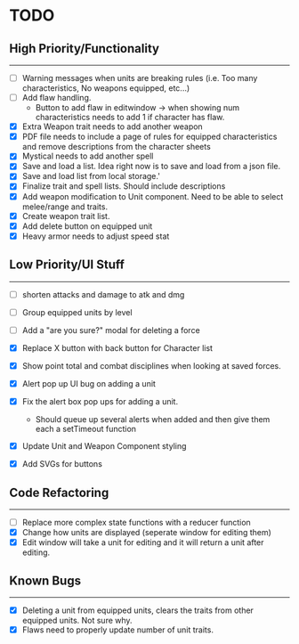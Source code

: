 # TODO

## High Priority/Functionality
___

- [ ] Warning messages when units are breaking rules (i.e. Too many characteristics, No weapons equipped, etc...)
- [ ] Add flaw handling.
    - Button to add flaw in editwindow -> when showing num characteristics needs to add 1 if character has flaw. 
- [x] Extra Weapon trait needs to add another weapon
- [x] PDF file needs to include a page of rules for equipped characteristics and remove descriptions from the character sheets
- [x] Mystical needs to add another spell
- [x] Save and load a list. Idea right now is to save and load from a json file.
- [x] Save and load list from local storage.'
- [x] Finalize trait and spell lists. Should include descriptions
- [x] Add weapon modification to Unit component. Need to be able to select melee/range and traits.
- [x] Create weapon trait list.
- [x] Add delete button on equipped unit
- [x] Heavy armor needs to adjust speed stat 

## Low Priority/UI Stuff
___
- [ ] shorten attacks and damage to atk and dmg
- [ ] Group equipped units by level
- [ ] Add a "are you sure?" modal for deleting a force
- [x] Replace X button with back button for Character list
- [x] Show point total and combat disciplines when looking at saved forces.
- [x] Alert pop up UI bug on adding a unit
- [x] Fix the alert box pop ups for adding a unit. 
    - Should queue up several alerts when added and then give them each a setTimeout function
- [x] Update Unit and Weapon Component styling
- [x] Add SVGs for buttons


## Code Refactoring
___

- [ ] Replace more complex state functions with a reducer function
- [x] Change how units are displayed (seperate window for editing them)
- [x] Edit window will take a unit for editing and it will return a unit after editing.

## Known Bugs
___

- [x] Deleting a unit from equipped units, clears the traits from other equipped units. Not sure why.
- [x] Flaws need to properly update number of unit traits.